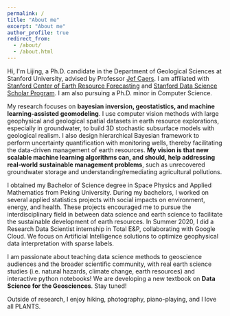 ```yaml
---
permalink: /
title: "About me"
excerpt: "About me"
author_profile: true
redirect_from: 
  - /about/
  - /about.html
---
```


Hi, I'm Lijing, a Ph.D. candidate in the Department of Geological Sciences at Stanford University, advised by Professor [Jef Caers](https://profiles.stanford.edu/jef-caers?tab=bio). I am affiliated with [Stanford Center of Earth Resource Forecasting](https://scerf.stanford.edu/) and [Stanford Data Science Scholar Program](https://datascience.stanford.edu/programs/stanford-data-science-scholars-program). I am also pursuing a Ph.D. minor in Computer Science. 

My research focuses on **bayesian inversion, geostatistics, and machine learning-assisted geomodeling**. I use computer vision methods with large geophysical and geological spatial datasets in earth resource explorations, especially in groundwater, to build 3D stochastic subsurface models with geological realism. I also design hierarchical Bayesian framework to perform uncertainty quantification with monitoring wells, thereby facilitating the data-driven management of earth resources. **My vision is that new scalable machine learning algorithms can, and should, help addressing real-world sustainable management problems**, such as unrecovered groundwater storage and understanding/remediating agricultural pollutions. 

I obtained my Bachelor of Science degree in Space Physics and Applied Mathematics from Peking University. During my bachelors, I worked on several applied statistics projects with social impacts on environment, energy, and health. These projects encouraged me to pursue the interdisciplinary field in between data science and earth science to facilitate the sustainable development of earth resources. In Summer 2020, I did a Research Data Scientist internship in Total E&P, collaborating with Google Cloud. We focus on Artificial Intelligence solutions to optimize geophysical data interpretation with sparse labels. 

I am passionate about teaching data science methods to geoscience audiences and the broader scientific community, with real earth science studies (i.e. natural hazards, climate change, earth resources) and interactive python notebooks! We are developing a new textbook on **Data Science for the Geosciences**. Stay tuned! 

Outside of research, I enjoy hiking, photography, piano-playing, and I love all PLANTS. 